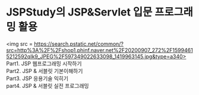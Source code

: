 # JSPStudy의 JSP&Servlet 입문 프로그래밍 활용

<img src = https://search.pstatic.net/common/?src=http%3A%2F%2Fshop1.phinf.naver.net%2F20200907_272%2F15994615212592qIk9_JPEG%2F597349022633098_1419963145.jpg&type=a340>
Part1. JSP 웹프로그래밍 시작하기 </br>
Part2. JSP & 서블릿 기본이해하기 </br>
Part3. JSP 응용기술 익히기  </br>
part4. JSP & 서블릿 실전 프로그래밍   </br>

